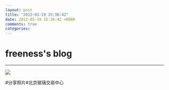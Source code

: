 ```yaml
---
layout: post
title: "2012-02-19 15:36:42"
date: 2012-02-19 15:36:42 +0800
comments: true
categories: 
---
```


# freeness's blog

----------

![](http://okqmqrbgo.bkt.clouddn.com/201202191536421.jpg)

>
\#分享照片\#北京玻璃交易中心